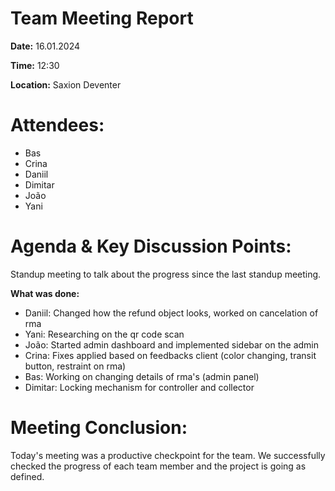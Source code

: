 ﻿# **Team Meeting Report**

**Date:** 16.01.2024

**Time:** 12:30

**Location:** Saxion Deventer

# **Attendees:**
- Bas
- Crina
- Daniil
- Dimitar
- João
- Yani

# **Agenda & Key Discussion Points:**
Standup meeting to talk about the progress since the last standup meeting.

**What was done:**

- Daniil: Changed how the refund object looks, worked on cancelation of rma
- Yani: Researching on the qr code scan
- João: Started admin dashboard and implemented sidebar on the admin
- Crina: Fixes applied based on feedbacks client (color changing, transit button, restraint on rma)
- Bas: Working on changing details of rma's (admin panel)
- Dimitar: Locking mechanism for controller and collector
# **Meeting Conclusion:** 
Today's meeting was a productive checkpoint for the team. We successfully checked the progress of each team member and the project is going as defined.
